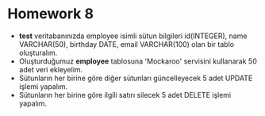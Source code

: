 # Homework 8

<ul>
    <li><b>test</b> veritabanınızda employee isimli sütun bilgileri id(INTEGER), name VARCHAR(50), birthday DATE, email VARCHAR(100) olan bir tablo oluşturalım.</li>
    <li>Oluşturduğumuz <b>employee</b> tablosuna 'Mockaroo' servisini kullanarak 50 adet veri ekleyelim.</li>
    <li>Sütunların her birine göre diğer sütunları güncelleyecek 5 adet UPDATE işlemi yapalım.</li>  
    <li>Sütunların her birine göre ilgili satırı silecek 5 adet DELETE işlemi yapalım.</li>  
</ul>